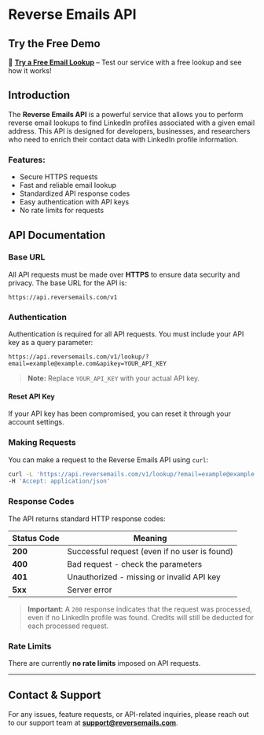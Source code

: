 # Reverse Emails API

## Try the Free Demo
🚀 **[Try a Free Email Lookup](https://www.reversemails.com/demo)** – Test our service with a free lookup and see how it works!

## Introduction
The **Reverse Emails API** is a powerful service that allows you to perform reverse email lookups to find LinkedIn profiles associated with a given email address. This API is designed for developers, businesses, and researchers who need to enrich their contact data with LinkedIn profile information.

### Features:
- Secure HTTPS requests
- Fast and reliable email lookup
- Standardized API response codes
- Easy authentication with API keys
- No rate limits for requests

## API Documentation

### Base URL
All API requests must be made over **HTTPS** to ensure data security and privacy. The base URL for the API is:

```
https://api.reversemails.com/v1
```

### Authentication
Authentication is required for all API requests. You must include your API key as a query parameter:

```
https://api.reversemails.com/v1/lookup/?email=example@example.com&apikey=YOUR_API_KEY
```

> **Note:** Replace `YOUR_API_KEY` with your actual API key.

#### Reset API Key
If your API key has been compromised, you can reset it through your account settings.

### Making Requests
You can make a request to the Reverse Emails API using `curl`:

```sh
curl -L 'https://api.reversemails.com/v1/lookup/?email=example@example.com&apikey=YOUR_API_KEY' \
-H 'Accept: application/json'
```

### Response Codes
The API returns standard HTTP response codes:

| Status Code | Meaning |
|------------|---------|
| **200** | Successful request (even if no user is found) |
| **400** | Bad request - check the parameters |
| **401** | Unauthorized - missing or invalid API key |
| **5xx** | Server error |

> **Important:** A `200` response indicates that the request was processed, even if no LinkedIn profile was found. Credits will still be deducted for each processed request.

### Rate Limits
There are currently **no rate limits** imposed on API requests.

---

## Contact & Support
For any issues, feature requests, or API-related inquiries, please reach out to our support team at **support@reversemails.com**.

